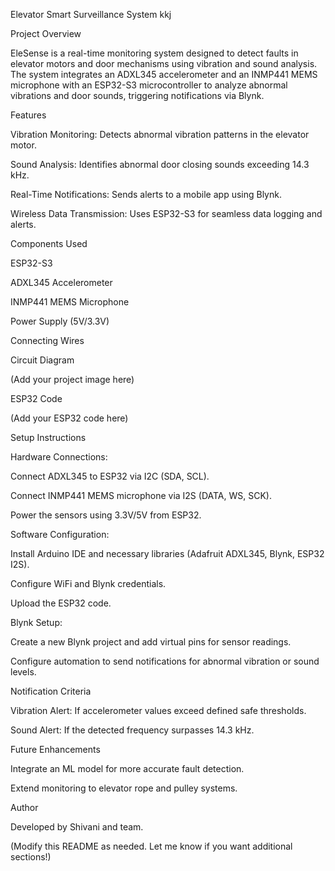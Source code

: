Elevator Smart Surveillance System kkj

Project Overview

EleSense is a real-time monitoring system designed to detect faults in elevator motors and door mechanisms using vibration and sound analysis. The system integrates an ADXL345 accelerometer and an INMP441 MEMS microphone with an ESP32-S3 microcontroller to analyze abnormal vibrations and door sounds, triggering notifications via Blynk.

Features

Vibration Monitoring: Detects abnormal vibration patterns in the elevator motor.

Sound Analysis: Identifies abnormal door closing sounds exceeding 14.3 kHz.

Real-Time Notifications: Sends alerts to a mobile app using Blynk.

Wireless Data Transmission: Uses ESP32-S3 for seamless data logging and alerts.

Components Used

ESP32-S3

ADXL345 Accelerometer

INMP441 MEMS Microphone

Power Supply (5V/3.3V)

Connecting Wires

Circuit Diagram

(Add your project image here)

ESP32 Code

(Add your ESP32 code here)

Setup Instructions

Hardware Connections:

Connect ADXL345 to ESP32 via I2C (SDA, SCL).

Connect INMP441 MEMS microphone via I2S (DATA, WS, SCK).

Power the sensors using 3.3V/5V from ESP32.

Software Configuration:

Install Arduino IDE and necessary libraries (Adafruit ADXL345, Blynk, ESP32 I2S).

Configure WiFi and Blynk credentials.

Upload the ESP32 code.

Blynk Setup:

Create a new Blynk project and add virtual pins for sensor readings.

Configure automation to send notifications for abnormal vibration or sound levels.

Notification Criteria

Vibration Alert: If accelerometer values exceed defined safe thresholds.

Sound Alert: If the detected frequency surpasses 14.3 kHz.

Future Enhancements

Integrate an ML model for more accurate fault detection.

Extend monitoring to elevator rope and pulley systems.

Author

Developed by Shivani and team.

(Modify this README as needed. Let me know if you want additional sections!)

